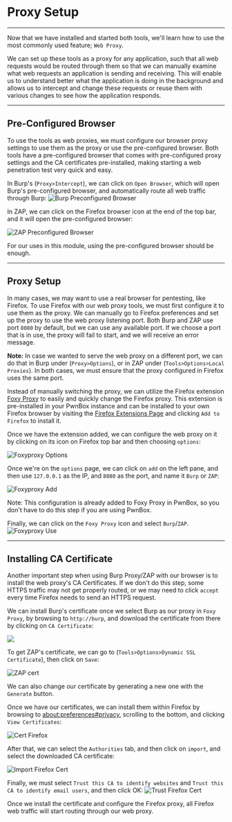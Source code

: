
<h1>Proxy Setup</h1>
<hr/>
<p>Now that we have installed and started both tools, we'll learn how to use the most commonly used feature; <code>Web Proxy</code>.</p>
<p>We can set up these tools as a proxy for any application, such that all web requests would be routed through them so that we can manually examine what web requests an application is sending and receiving. This will enable us to understand better what the application is doing in the background and allows us to intercept and change these requests or reuse them with various changes to see how the application responds.</p>
<hr/>
<h2>Pre-Configured Browser</h2>
<p>To use the tools as web proxies, we must configure our browser proxy settings to use them as the proxy or use the pre-configured browser. Both tools have a pre-configured browser that comes with pre-configured proxy settings and the CA certificates pre-installed, making starting a web penetration test very quick and easy.</p>
<p>In Burp's (<code>Proxy&gt;Intercept</code>), we can click on <code>Open Browser</code>, which will open Burp's pre-configured browser, and automatically route all web traffic through Burp:
<img alt="Burp Preconfigured Browser" src="https://academy.hackthebox.com/storage/modules/110/burp_preconfigured_browser.jpg"/></p>
<p>In ZAP, we can click on the Firefox browser icon at the end of the top bar, and it will open the pre-configured browser:</p>
<p><img alt="ZAP Preconfigured Browser" src="https://academy.hackthebox.com/storage/modules/110/zap_preconfigured_browser.jpg"/></p>
<p>For our uses in this module, using the pre-configured browser should be enough.</p>
<hr/>
<h2>Proxy Setup</h2>
<p>In many cases, we may want to use a real browser for pentesting, like Firefox. To use Firefox with our web proxy tools, we must first configure it to use them as the proxy. We can manually go to Firefox preferences and set up the proxy to use the web proxy listening port. Both Burp and ZAP use port <code>8080</code> by default, but we can use any available port. If we choose a port that is in use, the proxy will fail to start, and we will receive an error message.</p>
<div class="card bg-light">
<div class="card-body">
<p class="mb-0"><b>Note:</b> In case we wanted to serve the web proxy on a different port, we can do that in Burp under (<code>Proxy&gt;Options</code>), or in ZAP under (<code>Tools&gt;Options&gt;Local Proxies</code>). In both cases, we must ensure that the proxy configured in Firefox uses the same port.</p>
</div>
</div>
<p>Instead of manually switching the proxy, we can utilize the Firefox extension <a href="https://addons.mozilla.org/en-US/firefox/addon/foxyproxy-standard/">Foxy Proxy</a> to easily and quickly change the Firefox proxy. This extension is pre-installed in your PwnBox instance and can be installed to your own Firefox browser by visiting the <a href="https://addons.mozilla.org/en-US/firefox/addon/foxyproxy-standard/">Firefox Extensions Page</a> and clicking <code>Add to Firefox</code> to install it.</p>
<p>Once we have the extension added, we can configure the web proxy on it by clicking on its icon on Firefox top bar and then choosing <code>options</code>:</p>
<p><img alt="Foxyproxy Options" src="https://academy.hackthebox.com/storage/modules/110/foxyproxy_options.jpg"/></p>
<p>Once we're on the <code>options</code> page, we can click on <code>add</code> on the left pane, and then use <code>127.0.0.1</code> as the IP, and <code>8080</code> as the port, and name it <code>Burp</code> or <code>ZAP</code>:</p>
<p><img alt="Foxyproxy Add" src="https://academy.hackthebox.com/storage/modules/110/foxyproxy_add.jpg"/></p>
<div class="card bg-light">
<div class="card-body">
<p class="mb-0">Note: This configuration is already added to Foxy Proxy in PwnBox, so you don't have to do this step if you are using PwnBox.</p>
</div>
</div>
<p>Finally, we can click on the <code>Foxy Proxy</code> icon and select <code>Burp</code>/<code>ZAP</code>.
<img alt="Foxyproxy Use" src="https://academy.hackthebox.com/storage/modules/110/foxyproxy_use.jpg"/></p>
<hr/>
<h2>Installing CA Certificate</h2>
<p>Another important step when using Burp Proxy/ZAP with our browser is to install the web proxy's CA Certificates. If we don't do this step, some HTTPS traffic may not get properly routed, or we may need to click <code>accept</code> every time Firefox needs to send an HTTPS request.</p>
<p>We can install Burp's certificate once we select Burp as our proxy in <code>Foxy Proxy</code>, by browsing to <code>http://burp</code>, and download the certificate from there by clicking on <code>CA Certificate</code>:</p>
<img class="website-screenshot" data-url="http://burp" src="/storage/modules/110/burp_cert.jpg"/>
<p>To get ZAP's certificate, we can go to (<code>Tools&gt;Options&gt;Dynamic SSL Certificate</code>), then click on <code>Save</code>:</p>
<p><img alt="ZAP cert" src="https://academy.hackthebox.com/storage/modules/110/zap_cert.jpg"/></p>
<p>We can also change our certificate by generating a new one with the <code>Generate</code> button.</p>
<p>Once we have our certificates, we can install them within Firefox by browsing to <a href="about:preferences#privacy">about:preferences#privacy</a>, scrolling to the bottom, and clicking <code>View Certificates</code>:</p>
<p><img alt="Cert Firefox" src="https://academy.hackthebox.com/storage/modules/110/firefox_cert.jpg"/></p>
<p>After that, we can select the <code>Authorities</code> tab, and then click on <code>import</code>, and select the downloaded CA certificate:</p>
<p><img alt="Import Firefox Cert" src="https://academy.hackthebox.com/storage/modules/110/firefox_import_cert.jpg"/></p>
<p>Finally, we must select <code>Trust this CA to identify websites</code> and <code>Trust this CA to identify email users</code>, and then click OK:
<img alt="Trust Firefox Cert" src="https://academy.hackthebox.com/storage/modules/110/firefox_trust_cert.jpg"/></p>
<p>Once we install the certificate and configure the Firefox proxy, all Firefox web traffic will start routing through our web proxy.</p>
